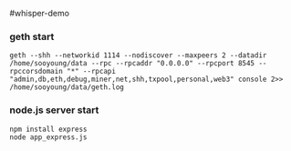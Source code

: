 # whisper-demo

### geth start

```
geth --shh --networkid 1114 --nodiscover --maxpeers 2 --datadir /home/sooyoung/data --rpc --rpcaddr "0.0.0.0" --rpcport 8545 --rpccorsdomain "*" --rpcapi "admin,db,eth,debug,miner,net,shh,txpool,personal,web3" console 2>> /home/sooyoung/data/geth.log
```

### node.js server start

``` 
npm install express
node app_express.js
```
